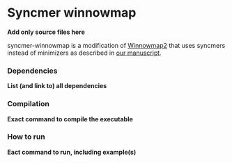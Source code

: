 # Syncmer winnowmap

**Add only source files here**

syncmer-winnowmap is a modification of [Winnowmap2](https://github.com/marbl/Winnowmap) that uses syncmers instead of minimizers as described in [our manuscript](https://www.biorxiv.org/content/10.1101/2022.01.10.475696v1.full.pdf).

### Dependencies
**List (and link to) all dependencies**

### Compilation
**Exact command to compile the executable**

### How to run
**Eact command to run, including example(s)**
